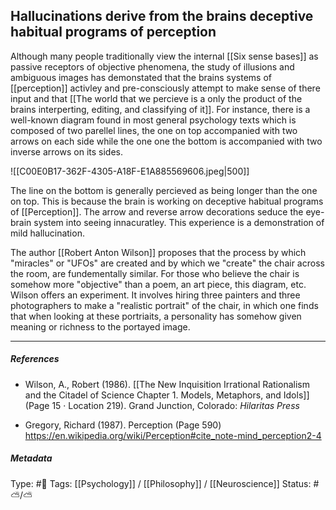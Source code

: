 ## Hallucinations derive from the brains deceptive habitual programs of perception  # 

Although many people traditionally view the internal [[Six sense bases]] as passive receptors of objective phenomena, the study of illusions and ambiguous images has demonstated that the brains systems of [[perception]] activley and pre-consciously attempt to make sense of there input and that [[The world that we percieve is a only the product of the brains interperting, editing, and classifying of it]]. For instance, there is a well-known diagram found in most general psychology texts which is composed of two parellel lines, the one on top accompanied with two arrows on each side while the one one the bottom is accompanied with two inverse arrows on its sides. 

![[C00E0B17-362F-4305-A18F-E1A885569606.jpeg|500]]

The line on the bottom is generally percieved as being longer than the one on top. This is because the brain is working on deceptive habitual programs of [[Perception]]. The arrow and reverse arrow decorations seduce the eye-brain system into seeing innacuratley. This experience is a demonstration of mild hallucination.

The author [[Robert Anton Wilson]] proposes that the process by which "miracles" or "UFOs" are created and by which we "create" the chair across the room, are fundementally similar. For those who believe the chair is somehow more "objective" than a poem, an art piece, this diagram, etc. Wilson offers an experiment. It involves hiring three painters and three photographers to make a  "realistic portrait" of the chair, in which one finds that when looking at these portriaits, a personality has somehow given meaning or richness to the portayed image.

___

##### References

- Wilson, A., Robert (1986). [[The New Inquisition Irrational Rationalism and the Citadel of Science Chapter 1. Models, Metaphors, and Idols]] (Page 15 · Location 219). Grand Junction, Colorado: _Hilaritas Press_

- Gregory, Richard (1987). Perception (Page 590) https://en.wikipedia.org/wiki/Perception#cite_note-mind_perception2-4

##### Metadata

Type: #🔴 
Tags: [[Psychology]] / [[Philosophy]] / [[Neuroscience]]
Status: #⛅️/⛅️ 